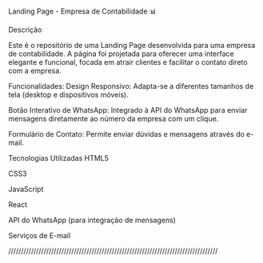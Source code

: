 Landing Page - Empresa de Contabilidade 📊

Descrição

Este é o repositório de uma Landing Page desenvolvida para uma empresa de contabilidade. A página foi projetada para oferecer uma interface elegante e funcional, focada em atrair clientes e facilitar o contato direto com a empresa.

Funcionalidades:
Design Responsivo: Adapta-se a diferentes tamanhos de tela (desktop e dispositivos móveis).

Botão Interativo de WhatsApp: Integrado à API do WhatsApp para enviar mensagens diretamente ao número da empresa com um clique.

Formulário de Contato: Permite enviar dúvidas e mensagens através do e-mail.

Tecnologias Utilizadas
HTML5

CSS3

JavaScript

React 

API do WhatsApp (para integração de mensagens)

Serviços de E-mail 

///////////////////////////////////////////////////////////////////////////////////

